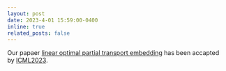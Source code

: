 ```yaml
---
layout: post
date: 2023-4-01 15:59:00-0400
inline: true
related_posts: false
---
```


Our papaer [linear optimal partial transport embedding](https://arxiv.org/abs/2302.03232) has been accapted by [ICML2023](https://icml.cc/Conferences/2023). 
